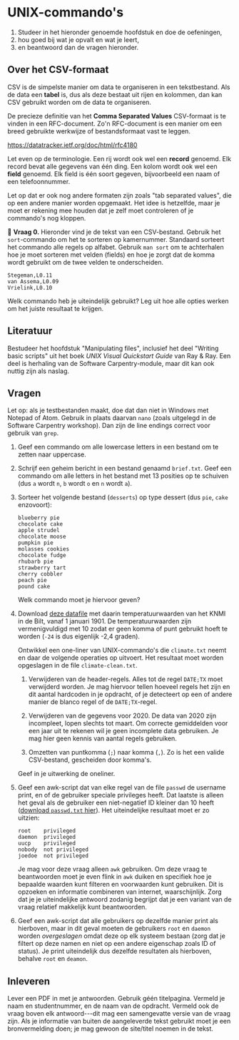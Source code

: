 # UNIX-commando's

1. Studeer in het hieronder genoemde hoofdstuk en doe de oefeningen,
2. hou goed bij wat je opvalt en wat je leert,
3. en beantwoord dan de vragen hieronder.

## Over het CSV-formaat

CSV is de simpelste manier om data te organiseren in een tekstbestand. Als de data een **tabel** is, dus als deze bestaat uit rijen en kolommen, dan kan CSV gebruikt worden om de data te organiseren.

De precieze definitie van het **Comma Separated Values** CSV-formaat is te vinden in een RFC-document. Zo'n RFC-document is een manier om een breed gebruikte werkwijze of bestandsformaat vast te leggen.

<https://datatracker.ietf.org/doc/html/rfc4180>

Let even op de terminologie. Een rij wordt ook wel een **record** genoemd. Elk record bevat alle gegevens van één ding. Een kolom wordt ook wel een **field** genoemd. Elk field is één soort gegeven, bijvoorbeeld een naam of een telefoonnummer.

Let op dat er ook nog andere formaten zijn zoals "tab separated values", die op een andere manier worden opgemaakt. Het idee is hetzelfde, maar je moet er rekening mee houden dat je zelf moet controleren of je commando's nog kloppen.

🌵 **Vraag 0.** Hieronder vind je de tekst van een CSV-bestand. Gebruik het `sort`-commando om het te sorteren op kamernummer. Standaard sorteert het commando alle regels op alfabet. Gebruik `man sort` om te achterhalen hoe je moet sorteren met velden (fields) en hoe je zorgt dat de komma wordt gebruikt om de twee velden te onderscheiden.

    Stegeman,L0.11
    van Assema,L0.09
    Vrielink,L0.10

Welk commando heb je uiteindelijk gebruikt? Leg uit hoe alle opties werken om het juiste resultaat te krijgen.

## Literatuur

Bestudeer het hoofdstuk "Manipulating files", inclusief het deel "Writing basic scripts" uit het boek *UNIX Visual Quickstart Guide* van Ray & Ray. Een deel is herhaling van de Software Carpentry-module, maar dit kan ook nuttig zijn als naslag.

## Vragen

Let op: als je testbestanden maakt, doe dat dan niet in Windows met Notepad of Atom. Gebruik in plaats daarvan `nano` (zoals uitgelegd in de Software Carpentry workshop). Dan zijn de line endings correct voor gebruik van `grep`.

1.  Geef een commando om alle lowercase letters in een bestand om te zetten naar uppercase.

1.  Schrijf een geheim bericht in een bestand genaamd `brief.txt`. Geef een commando om alle letters in het bestand met 13 posities op te schuiven (dus `a` wordt `n`, `b` wordt `o` en `n` wordt `a`).

1.  Sorteer het volgende bestand (`desserts`) op type dessert (dus `pie`, `cake` enzovoort):

        blueberry pie
        chocolate cake
        apple strudel
        chocolate moose
        pumpkin pie
        molasses cookies
        chocolate fudge
        rhubarb pie
        strawberry tart
        cherry cobbler
        peach pie
        pound cake

    Welk commando moet je hiervoor geven?

1.  Download [deze datafile](climate.txt) met daarin temperatuurwaarden van het KNMI in de Bilt, vanaf 1 januari 1901. De temperatuurwaarden zijn vermenigvuldigd met 10 zodat er geen komma of punt gebruikt hoeft te worden (`-24` is dus eigenlijk -2,4 graden).

    Ontwikkel een one-liner van UNIX-commando's die `climate.txt` neemt en daar de volgende operaties op uitvoert. Het resultaat moet worden opgeslagen in de file `climate-clean.txt`.

    1. Verwijderen van de header-regels. Alles tot de regel `DATE;TX` moet verwijderd worden. Je mag hiervoor tellen hoeveel regels het zijn en dit aantal hardcoden in je opdracht, of je detecteert op een of andere manier de blanco regel of de `DATE;TX`-regel.

    2. Verwijderen van de gegevens voor 2020. De data van 2020 zijn incompleet, lopen slechts tot maart. Om correcte gemiddelden voor een jaar uit te rekenen wil je geen incomplete data gebruiken. Je mag hier geen kennis van aantal regels gebruiken.

    3. Omzetten van puntkomma (`;`) naar komma (`,`). Zo is het een valide CSV-bestand, gescheiden door komma's.

    Geef in je uitwerking de oneliner.

1.  Geef een awk-script dat van elke regel van de file `passwd` de username print, en of de gebruiker speciale privileges heeft. Dat laatste is alleen het geval als de gebruiker een niet-negatief ID kleiner dan 10 heeft ([download `passwd.txt` hier](passwd.txt)). Het uiteindelijke resultaat moet er zo uitzien:

        root    privileged
        daemon  privileged
        uucp    privileged
        nobody  not privileged
        joedoe  not privileged

    Je mag voor deze vraag alleen `awk` gebruiken. Om deze vraag te beantwoorden moet je even flink in `awk` duiken en specifiek hoe je bepaalde waarden kunt filteren en voorwaarden kunt gebruiken. Dit is opzoeken en informatie combineren van internet, waarschijnlijk. Zorg dat je je uiteindelijke antwoord zodanig begrijpt dat je een variant van de vraag relatief makkelijk kunt beantwoorden.

1.  Geef een awk-script dat alle gebruikers op dezelfde manier print als hierboven, maar in dit geval moeten de gebruikers `root` en `daemon` worden *overgeslagen* omdat deze op elk systeem bestaan (zorg dat je filtert op deze namen en niet op een andere eigenschap zoals ID of status). Je print uiteindelijk dus dezelfde resultaten als hierboven, behalve `root` en `deamon`.

## Inleveren

Lever een PDF in met je antwoorden. Gebruik géén titelpagina. Vermeld je naam en studentnummer, en de naam van de opdracht. Vermeld ook de vraag boven elk antwoord---dit mag een samengevatte versie van de vraag zijn. Als je informatie van buiten de aangeleverde tekst gebruikt moet je een bronvermelding doen; je mag gewoon de site/titel noemen in de tekst.
